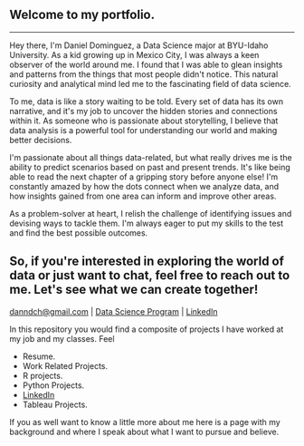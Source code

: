 ## Welcome to my portfolio.
---
Hey there, I'm Daniel Dominguez, a Data Science major at BYU-Idaho University. As a kid growing up in Mexico City, I was always a keen observer of the world around me. I found that I was able to glean insights and patterns from the things that most people didn't notice. This natural curiosity and analytical mind led me to the fascinating field of data science.

To me, data is like a story waiting to be told. Every set of data has its own narrative, and it's my job to uncover the hidden stories and connections within it. As someone who is passionate about storytelling, I believe that data analysis is a powerful tool for understanding our world and making better decisions.

I'm passionate about all things data-related, but what really drives me is the ability to predict scenarios based on past and present trends. It's like being able to read the next chapter of a gripping story before anyone else! I'm constantly amazed by how the dots connect when we analyze data, and how insights gained from one area can inform and improve other areas.

As a problem-solver at heart, I relish the challenge of identifying issues and devising ways to tackle them.  I'm always eager to put my skills to the test and find the best possible outcomes.

So, if you're interested in exploring the world of data or just want to chat, feel free to reach out to me. Let's see what we can create together!
---
<a href="danndch@gmail.com">danndch@gmail.com</a>
| <a href="https://www.byui.edu/mathematics/student-resources/data-science">Data Science Program</a>
| <a href="https://www.linkedin.com/in/dann-dominguez"/> LinkedIn</a>
</div>



In this repository you would find a composite of projects I have worked at my job and my classes. Feel 

* Resume.
* Work Related Projects. 
* R projects.
* Python Projects.
* <a href="https://www.linkedin.com/in/dann-dominguez"/> LinkedIn</a>
* Tableau Projects.


If you as well want to know a little more about me here is a page with my background and where I speak about what I want to pursue and believe.

